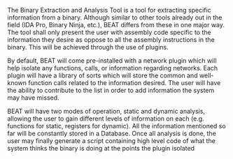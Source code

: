 The Binary Extraction and Analysis Tool is a tool for extracting specific information from a binary. Although similar to other tools already out in the field (IDA Pro, Binary Ninja, etc.), BEAT differs from these in one major way. The tool shall only present the user with assembly code specific to the information they desire as oppose to all the assembly instructions in the binary. This will be achieved through the use of plugins.

By default, BEAT will come pre-installed with a network plugin which will help isolate any functions, calls, or information regarding networks. Each plugin will have a library of sorts which will store the common and well-known function calls related to the information desired. The user will have the ability to contribute to the list in order to add information the system may have missed.

BEAT will have two modes of operation, static and dynamic analysis, allowing the user to gain different levels of information on each (e.g. functions for static, registers for dynamic). All the information mentioned so far will be constantly stored in a Database. Once all analysis is done, the user may finally generate a script containing high level code of what the system thinks the binary is doing at the points the plugin isolated
